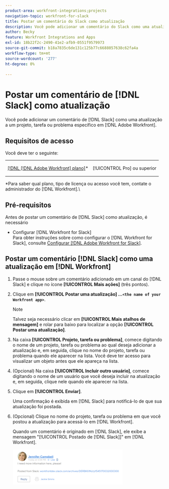 ```yaml
---
product-area: workfront-integrations;projects
navigation-topic: workfront-for-slack
title: Postar um comentário do Slack como atualização
description: Você pode adicionar um comentário do Slack como uma atualização de um projeto, tarefa ou problema específico no Adobe Workfront.
author: Becky
feature: Workfront Integrations and Apps
exl-id: 18b22f2c-2490-41e2-afb9-0551f9579973
source-git-commit: b18a7835c6de131c125b77c6688057638c62fa4a
workflow-type: tm+mt
source-wordcount: '277'
ht-degree: 0%

---
```


# Postar um comentário de [!DNL Slack] como atualização

Você pode adicionar um comentário de [!DNL Slack] como uma atualização a um projeto, tarefa ou problema específico em [!DNL Adobe Workfront].

## Requisitos de acesso

Você deve ter o seguinte:

<table style="table-layout:auto"> 
 <col> 
 </col> 
 <col> 
 </col> 
 <tbody> 
  <tr> 
   <td role="rowheader"><a href="https://business.adobe.com/br/products/workfront/pricing.html" target="_blank">[!DNL [!DNL Adobe Workfront] plano]</a>*</td> 
   <td> <p>[!UICONTROL Pro] ou superior</p> </td> 
  </tr> 
 </tbody> 
</table>

&#42;Para saber qual plano, tipo de licença ou acesso você tem, contate o administrador do [!DNL Workfront].\

## Pré-requisitos

Antes de postar um comentário de [!DNL Slack] como atualização, é necessário

* Configurar [!DNL Workfront for Slack]\
   Para obter instruções sobre como configurar o [!DNL Workfront for Slack], consulte [Configurar [!DNL Adobe Workfront for Slack]](../../workfront-integrations-and-apps/using-workfront-with-slack/configure-workfront-for-slack.md).

## Postar um comentário [!DNL Slack] como uma atualização em [!DNL Workfront]

1. Passe o mouse sobre um comentário adicionado em um canal do [!DNL Slack] e clique no ícone **[!UICONTROL Mais ações]** (três pontos).

1. Clique em **[!UICONTROL Postar uma atualização] ...`<the name of your Workfront app>`**.

   >[!NOTE]
   >
   >Talvez seja necessário clicar em **[!UICONTROL Mais atalhos de mensagem]** e rolar para baixo para localizar a opção **[!UICONTROL Postar uma atualização]**.
   >
   >
1. Na caixa **[!UICONTROL Projeto, tarefa ou problema]**, comece digitando o nome de um projeto, tarefa ou problema ao qual deseja adicionar a atualização e, em seguida, clique no nome do projeto, tarefa ou problema quando ele aparecer na lista. Você deve ter acesso para visualizar um objeto antes que ele apareça na lista.
1. (Opcional) Na caixa **[!UICONTROL Incluir outro usuário]**, comece digitando o nome de um usuário que você deseja incluir na atualização e, em seguida, clique nele quando ele aparecer na lista.
1. Clique em **[!UICONTROL Enviar]**.

   Uma confirmação é exibida em [!DNL Slack] para notificá-lo de que sua atualização foi postada.

1. (Opcional) Clique no nome do projeto, tarefa ou problema em que você postou a atualização para acessá-lo em [!DNL Workfront].

   Quando um comentário é originado em [!DNL Slack], ele exibe a mensagem &quot;[!UICONTROL Postado de [!DNL Slack]]&quot; em [!DNL Workfront].

   ![Atualização postada do Slack](assets/slack-update-posted-from-slack-350x112.png)
